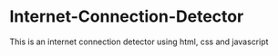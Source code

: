 # Internet-Connection-Detector
This is an internet connection detector using html, css and javascript
